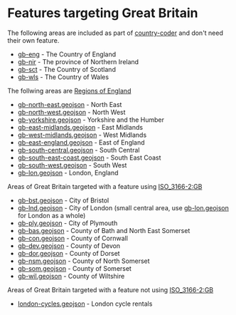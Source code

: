 # Features targeting Great Britain

The following areas are included as part of [country-coder](https://github.com/ideditor/country-coder) and don't need their own feature.

- [gb-eng](https://location-conflation.com/?locationSet=%7B%22include%22%3A%5B%22gb-eng%22%5D%7D&referrer=nsi) - The Country of England
- [gb-nir](https://location-conflation.com/?locationSet=%7B%22include%22%3A%5B%22gb-nir%22%5D%7D&referrer=nsi) - The province of Northern Ireland
- [gb-sct](https://location-conflation.com/?locationSet=%7B%22include%22%3A%5B%22gb-sct%22%5D%7D&referrer=nsi) - The Country of Scotland
- [gb-wls](https://location-conflation.com/?locationSet=%7B%22include%22%3A%5B%22gb-wls%22%5D%7D&referrer=nsi) - The Country of Wales

The follwing areas are [Regions of England](https://en.wikipedia.org/wiki/Regions_of_England)
- [gb-north-east.geojson](https://location-conflation.com/?locationSet=%7B%22include%22%3A%5B%22gb-north-east.geojson%22%5D%7D&referrer=nsi) - North East
- [gb-north-west.geojson](https://location-conflation.com/?locationSet=%7B%22include%22%3A%5B%22gb-north-west.geojson%22%5D%7D&referrer=nsi) - North West
- [gb-yorkshire.geojson](https://location-conflation.com/?locationSet=%7B%22include%22%3A%5B%22gb-yorkshire.geojson%22%5D%7D&referrer=nsi) - Yorkshire and the Humber
- [gb-east-midlands.geojson](https://location-conflation.com/?locationSet=%7B%22include%22%3A%5B%22gb-east-midlands.geojson%22%5D%7D&referrer=nsi) - East Midlands
- [gb-west-midlands.geojson](https://location-conflation.com/?locationSet=%7B%22include%22%3A%5B%22gb-west-midlands.geojson%22%5D%7D&referrer=nsi) - West Midlands
- [gb-east-england.geojson](https://location-conflation.com/?locationSet=%7B%22include%22%3A%5B%22gb-east-england.geojson%22%5D%7D&referrer=nsi) - East of England
- [gb-south-central.geojson](https://location-conflation.com/?locationSet=%7B%22include%22%3A%5B%22gb-south-central.geojson%22%5D%7D&referrer=nsi) - South Central
- [gb-south-east-coast.geojson](https://location-conflation.com/?locationSet=%7B%22include%22%3A%5B%22gb-south-east-coast.geojson%22%5D%7D&referrer=nsi) - South East Coast
- [gb-south-west.geojson](https://location-conflation.com/?locationSet=%7B%22include%22%3A%5B%22gb-south-west.geojson%22%5D%7D&referrer=nsi) - South West
- [gb-lon.geojson](https://location-conflation.com/?locationSet=%7B%22include%22%3A%5B%22gb-lon.geojson%22%5D%7D&referrer=nsi) - London, England

Areas of Great Britain targeted with a feature using [ISO_3166-2:GB](https://en.wikipedia.org/wiki/ISO_3166-2:GB)

- [gb-bst.geojson](https://location-conflation.com/?locationSet=%7B%22include%22%3A%5B%22gb-bst.geojson%22%5D%7D&referrer=nsi) - City of Bristol
- [gb-lnd.geojson](https://location-conflation.com/?locationSet=%7B%22include%22%3A%5B%22gb-lnd.geojson%22%5D%7D&referrer=nsi) - City of London (small central area, use [gb-lon.geojson](https://location-conflation.com/?locationSet=%7B%22include%22%3A%5B%22gb-lon.geojson%22%5D%7D&referrer=nsi) for London as a whole)
- [gb-ply.geojson](https://location-conflation.com/?locationSet=%7B%22include%22%3A%5B%22gb-ply.geojson%22%5D%7D&referrer=nsi) - City of Plymouth
- [gb-bas.geojson](https://location-conflation.com/?locationSet=%7B%22include%22%3A%5B%22gb-bas.geojson%22%5D%7D&referrer=nsi) - County of Bath and North East Somerset
- [gb-con.geojson](https://location-conflation.com/?locationSet=%7B%22include%22%3A%5B%22gb-con.geojson%22%5D%7D&referrer=nsi) - County of Cornwall
- [gb-dev.geojson](https://location-conflation.com/?locationSet=%7B%22include%22%3A%5B%22gb-dev.geojson%22%5D%7D&referrer=nsi) - County of Devon
- [gb-dor.geojson](https://location-conflation.com/?locationSet=%7B%22include%22%3A%5B%22gb-dor.geojson%22%5D%7D&referrer=nsi) - County of Dorset
- [gb-nsm.geojson](https://location-conflation.com/?locationSet=%7B%22include%22%3A%5B%22gb-nsm.geojson%22%5D%7D&referrer=nsi) - County of North Somerset
- [gb-som.geojson](https://location-conflation.com/?locationSet=%7B%22include%22%3A%5B%22gb-som.geojson%22%5D%7D&referrer=nsi) - County of Somerset
- [gb-wil.geojson](https://location-conflation.com/?locationSet=%7B%22include%22%3A%5B%22gb-wil.geojson%22%5D%7D&referrer=nsi) - County of Wiltshire

Areas of Great Britain targeted with a feature not using [ISO_3166-2:GB](https://en.wikipedia.org/wiki/ISO_3166-2:GB)

- [london-cycles.geojson](https://location-conflation.com/?locationSet=%7B%22include%22%3A%5B%22london-cycles.geojson%22%5D%7D&referrer=nsi) - London cycle rentals
